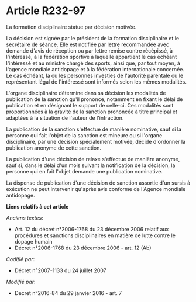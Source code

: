 # Article R232-97

La formation disciplinaire statue par décision motivée.

La décision est signée par le président de la formation disciplinaire et le secrétaire de séance. Elle est notifiée par
lettre recommandée avec demande d'avis de réception ou par lettre remise contre récépissé, à l'intéressé, à la fédération
sportive à laquelle appartient le cas échéant l'intéressé et au ministre chargé des sports, ainsi que, par tout moyen, à
l'agence mondiale antidopage et à la fédération internationale concernée. Le cas échéant, la ou les personnes investies de
l'autorité parentale ou le représentant légal de l'intéressé sont informés selon les mêmes modalités.

L'organe disciplinaire détermine dans sa décision les modalités de publication de la sanction qu'il prononce, notamment en
fixant le délai de publication et en désignant le support de celle-ci. Ces modalités sont proportionnées à la gravité de la
sanction prononcée à titre principal et adaptées à la situation de l'auteur de l'infraction. 

La publication de la sanction s'effectue de manière nominative, sauf si la personne qui fait l'objet de la sanction est
mineure ou si l'organe disciplinaire, par une décision spécialement motivée, décide d'ordonner la publication anonyme de
cette sanction. 

La publication d'une décision de relaxe s'effectue de manière anonyme, sauf si, dans le délai d'un mois suivant la
notification de la décision, la personne qui en fait l'objet demande une publication nominative. 

La dispense de publication d'une décision de sanction assortie d'un sursis à exécution ne peut intervenir qu'après avis
conforme de l'Agence mondiale antidopage.

**Liens relatifs à cet article**

_Anciens textes_:

  - Art. 12 du décret n°2006-1768 du 23 décembre 2006 relatif aux procédures et sanctions disciplinaires en matière de lutte contre le dopage humain
  - Décret n°2006-1768 du 23 décembre 2006 - art. 12 (Ab)

_Codifié par_:

  - Décret n°2007-1133 du 24 juillet 2007

_Modifié par_:

  - Décret n°2016-84 du 29 janvier 2016 - art. 7
